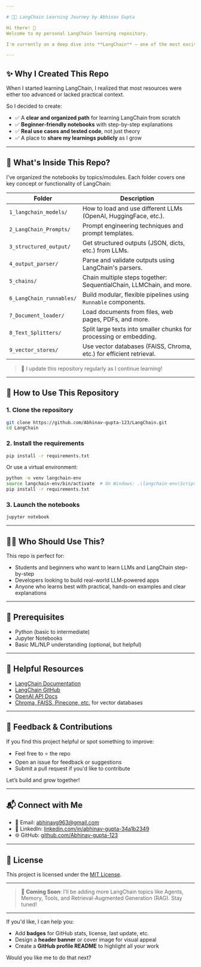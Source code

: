 ```yaml
---

# 🦜🔗 LangChain Learning Journey by Abhinav Gupta

Hi there! 👋
Welcome to my personal LangChain learning repository.

I'm currently on a deep dive into **LangChain** — one of the most exciting frameworks for building applications powered by **large language models (LLMs)** like GPT. This repository is my way of learning, documenting, and sharing everything I explore — **one concept at a time**, with real code and simple explanations.

---
```


## ✨ Why I Created This Repo

When I started learning LangChain, I realized that most resources were either too advanced or lacked practical context.

So I decided to create:

* ✅ A **clear and organized path** for learning LangChain from scratch
* ✅ **Beginner-friendly notebooks** with step-by-step explanations
* ✅ **Real use cases and tested code**, not just theory
* ✅ A place to **share my learnings publicly** as I grow

---

## 📁 What's Inside This Repo?

I've organized the notebooks by topics/modules. Each folder covers one key concept or functionality of LangChain:

| Folder                   | Description                                                         |
| ------------------------ | ------------------------------------------------------------------- |
| `1_langchain_models/`    | How to load and use different LLMs (OpenAI, HuggingFace, etc.).     |
| `2_LangChain_Prompts/`   | Prompt engineering techniques and prompt templates.                 |
| `3_structured_output/`   | Get structured outputs (JSON, dicts, etc.) from LLMs.               |
| `4_output_parser/`       | Parse and validate outputs using LangChain's parsers.               |
| `5_chains/`              | Chain multiple steps together: SequentialChain, LLMChain, and more. |
| `6_LangChain_runnables/` | Build modular, flexible pipelines using `Runnable` components.      |
| `7_Document_loader/`     | Load documents from files, web pages, PDFs, and more.               |
| `8_Text_Splitters/`      | Split large texts into smaller chunks for processing or embedding.  |
| `9_vector_stores/`       | Use vector databases (FAISS, Chroma, etc.) for efficient retrieval. |

> 🔄 I update this repository regularly as I continue learning!

---

## 🚀 How to Use This Repository

### 1. Clone the repository

```bash
git clone https://github.com/Abhinav-gupta-123/LangChain.git
cd LangChain
```

### 2. Install the requirements

```bash
pip install -r requirements.txt
```

Or use a virtual environment:

```bash
python -m venv langchain-env
source langchain-env/bin/activate  # On Windows: .\langchain-env\Scripts\activate
pip install -r requirements.txt
```

### 3. Launch the notebooks

```bash
jupyter notebook
```

---

## 🧑‍🎓 Who Should Use This?

This repo is perfect for:

* Students and beginners who want to learn LLMs and LangChain step-by-step
* Developers looking to build real-world LLM-powered apps
* Anyone who learns best with practical, hands-on examples and clear explanations

---

## 🧰 Prerequisites

* Python (basic to intermediate)
* Jupyter Notebooks
* Basic ML/NLP understanding (optional, but helpful)

---

## 🔗 Helpful Resources

* [LangChain Documentation](https://docs.langchain.com/)
* [LangChain GitHub](https://github.com/langchain-ai/langchain)
* [OpenAI API Docs](https://platform.openai.com/docs)
* [Chroma, FAISS, Pinecone, etc.](https://www.pinecone.io/) for vector databases

---

## 🙌 Feedback & Contributions

If you find this project helpful or spot something to improve:

* Feel free to ⭐ the repo
* Open an issue for feedback or suggestions
* Submit a pull request if you'd like to contribute

Let’s build and grow together!

---

## 📬 Connect with Me

* 📧 Email: [abhinavg963@gmail.com](mailto:abhinavg963@gmail.com)
* 💼 LinkedIn: [linkedin.com/in/abhinav-gupta-34a1b2349](https://www.linkedin.com/in/abhinav-gupta-34a1b2349)
* 🌐 GitHub: [github.com/Abhinav-gupta-123](https://github.com/Abhinav-gupta-123)

---

## 📜 License

This project is licensed under the [MIT License](LICENSE).

---

> 🚧 **Coming Soon**: I’ll be adding more LangChain topics like Agents, Memory, Tools, and Retrieval-Augmented Generation (RAG). Stay tuned!

---

If you'd like, I can help you:

* Add **badges** for GitHub stats, license, last update, etc.
* Design a **header banner** or cover image for visual appeal
* Create a **GitHub profile README** to highlight all your work

Would you like me to do that next?
